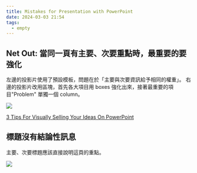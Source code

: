 ```yaml
---
title: Mistakes for Presentation with PowerPoint
date: 2024-03-03 21:54
tags:
  - empty
---
```


## Net Out: 當同一頁有主要、次要重點時，最重要的要強化

左邊的投影片使用了預設模板，問題在於「主要與次要資訊給予相同的權重」。
右邊的投影片改用區塊，首先各大項目用 boxes 強化出來，接著最重要的項目"Problem" 單獨一個 column。

![](https://imageio.forbes.com/blogs-images/kateharrison/files/2014/10/slide-one-upgrade.jpg?format=jpg&width=1440)

[3 Tips For Visually Selling Your Ideas On PowerPoint](https://www.forbes.com/sites/kateharrison/2014/10/16/3-tips-for-visually-selling-your-ideas-on-powerpoint/?sh=59bc66ae4d16)

## 標題沒有結論性訊息

主要、次要標題應該直接說明這頁的重點。

![](https://imageio.forbes.com/blogs-images/kateharrison/files/2014/10/image-2-.jpg?format=jpg&width=1440)

